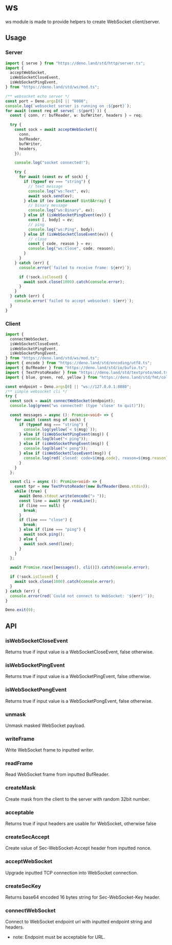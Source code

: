# ws

ws module is made to provide helpers to create WebSocket client/server.

## Usage

### Server

```ts
import { serve } from "https://deno.land/std/http/server.ts";
import {
  acceptWebSocket,
  isWebSocketCloseEvent,
  isWebSocketPingEvent,
} from "https://deno.land/std/ws/mod.ts";

/** websocket echo server */
const port = Deno.args[0] || "8080";
console.log(`websocket server is running on :${port}`);
for await (const req of serve(`:${port}`)) {
  const { conn, r: bufReader, w: bufWriter, headers } = req;

  try {
    const sock = await acceptWebSocket({
      conn,
      bufReader,
      bufWriter,
      headers,
    });

    console.log("socket connected!");

    try {
      for await (const ev of sock) {
        if (typeof ev === "string") {
          // text message
          console.log("ws:Text", ev);
          await sock.send(ev);
        } else if (ev instanceof Uint8Array) {
          // binary message
          console.log("ws:Binary", ev);
        } else if (isWebSocketPingEvent(ev)) {
          const [, body] = ev;
          // ping
          console.log("ws:Ping", body);
        } else if (isWebSocketCloseEvent(ev)) {
          // close
          const { code, reason } = ev;
          console.log("ws:Close", code, reason);
        }
      }
    } catch (err) {
      console.error(`failed to receive frame: ${err}`);

      if (!sock.isClosed) {
        await sock.close(1000).catch(console.error);
      }
    }
  } catch (err) {
    console.error(`failed to accept websocket: ${err}`);
  }
}
```

### Client

```ts
import {
  connectWebSocket,
  isWebSocketCloseEvent,
  isWebSocketPingEvent,
  isWebSocketPongEvent,
} from "https://deno.land/std/ws/mod.ts";
import { encode } from "https://deno.land/std/encoding/utf8.ts";
import { BufReader } from "https://deno.land/std/io/bufio.ts";
import { TextProtoReader } from "https://deno.land/std/textproto/mod.ts";
import { blue, green, red, yellow } from "https://deno.land/std/fmt/colors.ts";

const endpoint = Deno.args[0] || "ws://127.0.0.1:8080";
/** simple websocket cli */
try {
  const sock = await connectWebSocket(endpoint);
  console.log(green("ws connected! (type 'close' to quit)"));

  const messages = async (): Promise<void> => {
    for await (const msg of sock) {
      if (typeof msg === "string") {
        console.log(yellow(`< ${msg}`));
      } else if (isWebSocketPingEvent(msg)) {
        console.log(blue("< ping"));
      } else if (isWebSocketPongEvent(msg)) {
        console.log(blue("< pong"));
      } else if (isWebSocketCloseEvent(msg)) {
        console.log(red(`closed: code=${msg.code}, reason=${msg.reason}`));
      }
    }
  };

  const cli = async (): Promise<void> => {
    const tpr = new TextProtoReader(new BufReader(Deno.stdin));
    while (true) {
      await Deno.stdout.write(encode("> "));
      const line = await tpr.readLine();
      if (line === null) {
        break;
      }
      if (line === "close") {
        break;
      } else if (line === "ping") {
        await sock.ping();
      } else {
        await sock.send(line);
      }
    }
  };

  await Promise.race([messages(), cli()]).catch(console.error);

  if (!sock.isClosed) {
    await sock.close(1000).catch(console.error);
  }
} catch (err) {
  console.error(red(`Could not connect to WebSocket: '${err}'`));
}

Deno.exit(0);
```

## API

### isWebSocketCloseEvent

Returns true if input value is a WebSocketCloseEvent, false otherwise.

### isWebSocketPingEvent

Returns true if input value is a WebSocketPingEvent, false otherwise.

### isWebSocketPongEvent

Returns true if input value is a WebSocketPongEvent, false otherwise.

### unmask

Unmask masked WebSocket payload.

### writeFrame

Write WebSocket frame to inputted writer.

### readFrame

Read WebSocket frame from inputted BufReader.

### createMask

Create mask from the client to the server with random 32bit number.

### acceptable

Returns true if input headers are usable for WebSocket, otherwise false

### createSecAccept

Create value of Sec-WebSocket-Accept header from inputted nonce.

### acceptWebSocket

Upgrade inputted TCP connection into WebSocket connection.

### createSecKey

Returns base64 encoded 16 bytes string for Sec-WebSocket-Key header.

### connectWebSocket

Connect to WebSocket endpoint url with inputted endpoint string and headers.

- note: Endpoint must be acceptable for URL.
